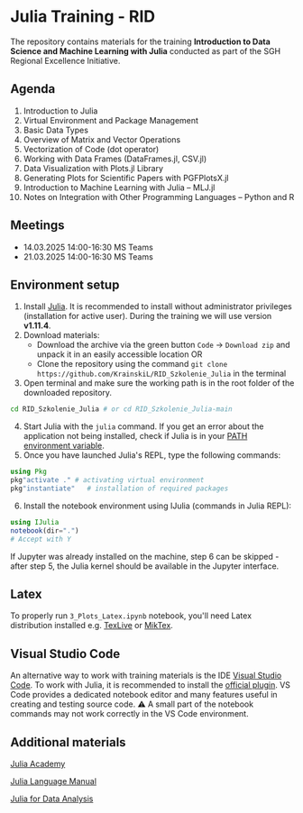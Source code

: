 # Julia Training - RID
The repository contains materials for the training **Introduction to Data Science and Machine Learning with Julia** conducted as part of the SGH Regional Excellence Initiative.

## Agenda
1. Introduction to Julia
2. Virtual Environment and Package Management
3. Basic Data Types
4. Overview of Matrix and Vector Operations
5. Vectorization of Code (dot operator)
6. Working with Data Frames (DataFrames.jl, CSV.jl)
7. Data Visualization with Plots.jl Library
8. Generating Plots for Scientific Papers with PGFPlotsX.jl
9. Introduction to Machine Learning with Julia – MLJ.jl
10. Notes on Integration with Other Programming Languages ​​– Python and R

## Meetings
* 14.03.2025 14:00-16:30 MS Teams
* 21.03.2025 14:00-16:30 MS Teams

## Environment setup

1. Install [Julia](https://julialang.org/downloads/). It is recommended to install without administrator privileges (installation for active user). During the training we will use version **v1.11.4**.
2. Download materials:
    * Download the archive via the green button `Code` -> `Download zip` and unpack it in an easily accessible location OR
    * Clone the repository using the command `git clone https://github.com/KrainskiL/RID_Szkolenie_Julia` in the terminal
3. Open terminal and make sure the working path is in the root folder of the downloaded repository.
```bash
cd RID_Szkolenie_Julia # or cd RID_Szkolenie_Julia-main
```
4. Start Julia with the `julia` command. If you get an error about the application not being installed, check if Julia is in your [PATH environment variable](https://julialang.org/downloads/platform/).
5. Once you have launched Julia's REPL, type the following commands:
```julia
using Pkg
pkg"activate ." # activating virtual environment
pkg"instantiate"   # installation of required packages
```
6. Install the notebook environment using IJulia (commands in Julia REPL):
```julia
using IJulia
notebook(dir=".")
# Accept with Y
```
If Jupyter was already installed on the machine, step 6 can be skipped - after step 5, the Julia kernel should be available in the Jupyter interface.

## Latex

To properly run `3_Plots_Latex.ipynb` notebook, you'll need Latex distribution installed e.g. [TexLive](https://www.tug.org/texlive/) or [MikTex](https://miktex.org/download). 


## Visual Studio Code

An alternative way to work with training materials is the IDE [Visual Studio Code](https://code.visualstudio.com/). To work with Julia, it is recommended to install the [official plugin](https://github.com/julia-vscode/julia-vscode). VS Code provides a dedicated notebook editor and many features useful in creating and testing source code. ⚠️ A small part of the notebook commands may not work correctly in the VS Code environment.

## Additional materials

[Julia Academy](https://juliaacademy.com/)

[Julia Language Manual](https://docs.julialang.org/en/v1/)

[Julia for Data Analysis](https://www.manning.com/books/julia-for-data-analysis)
